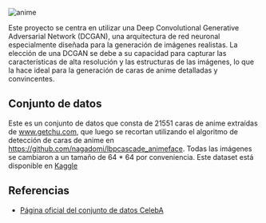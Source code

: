 ![anime](attachment:image.png)

Este proyecto se centra en utilizar una Deep Convolutional Generative Adversarial Network (DCGAN), una arquitectura de red neuronal especialmente diseñada para la generación de imágenes realistas. La elección de una DCGAN se debe a su capacidad para capturar las características de alta resolución y las estructuras de las imágenes, lo que la hace ideal para la generación de caras de anime detalladas y convincentes.

## Conjunto de datos
Este es un conjunto de datos que consta de 21551 caras de anime extraídas de www.getchu.com, que luego se recortan utilizando el algoritmo de detección de caras de anime en https://github.com/nagadomi/lbpcascade_animeface. Todas las imágenes se cambiaron a un tamaño de 64 * 64 por conveniencia. Este dataset está disponible en [Kaggle](https://www.kaggle.com/datasets/soumikrakshit/anime-faces)

## Referencias

- [Página oficial del conjunto de datos CelebA](https://keras.io/examples/generative/dcgan_overriding_train_step/)
